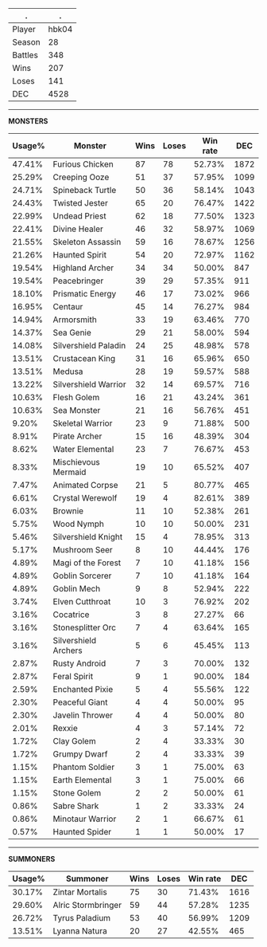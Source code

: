 .|.
|-|-
Player|hbk04
Season|28
Battles|348
Wins|207
Loses|141
DEC|4528

---
**MONSTERS**

Usage%|Monster|Wins|Loses|Win rate|DEC|
-|-|-|-|-|-|
47.41%|Furious Chicken|87|78|52.73%|1872|
25.29%|Creeping Ooze|51|37|57.95%|1099|
24.71%|Spineback Turtle|50|36|58.14%|1043|
24.43%|Twisted Jester|65|20|76.47%|1422|
22.99%|Undead Priest|62|18|77.50%|1323|
22.41%|Divine Healer|46|32|58.97%|1069|
21.55%|Skeleton Assassin|59|16|78.67%|1256|
21.26%|Haunted Spirit|54|20|72.97%|1162|
19.54%|Highland Archer|34|34|50.00%|847|
19.54%|Peacebringer|39|29|57.35%|911|
18.10%|Prismatic Energy|46|17|73.02%|966|
16.95%|Centaur|45|14|76.27%|984|
14.94%|Armorsmith|33|19|63.46%|770|
14.37%|Sea Genie|29|21|58.00%|594|
14.08%|Silvershield Paladin|24|25|48.98%|578|
13.51%|Crustacean King|31|16|65.96%|650|
13.51%|Medusa|28|19|59.57%|588|
13.22%|Silvershield Warrior|32|14|69.57%|716|
10.63%|Flesh Golem|16|21|43.24%|361|
10.63%|Sea Monster|21|16|56.76%|451|
9.20%|Skeletal Warrior|23|9|71.88%|500|
8.91%|Pirate Archer|15|16|48.39%|304|
8.62%|Water Elemental|23|7|76.67%|453|
8.33%|Mischievous Mermaid|19|10|65.52%|407|
7.47%|Animated Corpse|21|5|80.77%|465|
6.61%|Crystal Werewolf|19|4|82.61%|389|
6.03%|Brownie|11|10|52.38%|261|
5.75%|Wood Nymph|10|10|50.00%|231|
5.46%|Silvershield Knight|15|4|78.95%|313|
5.17%|Mushroom Seer|8|10|44.44%|176|
4.89%|Magi of the Forest|7|10|41.18%|156|
4.89%|Goblin Sorcerer|7|10|41.18%|164|
4.89%|Goblin Mech|9|8|52.94%|222|
3.74%|Elven Cutthroat|10|3|76.92%|202|
3.16%|Cocatrice|3|8|27.27%|66|
3.16%|Stonesplitter Orc|7|4|63.64%|165|
3.16%|Silvershield Archers|5|6|45.45%|113|
2.87%|Rusty Android|7|3|70.00%|132|
2.87%|Feral Spirit|9|1|90.00%|184|
2.59%|Enchanted Pixie|5|4|55.56%|122|
2.30%|Peaceful Giant|4|4|50.00%|95|
2.30%|Javelin Thrower|4|4|50.00%|80|
2.01%|Rexxie|4|3|57.14%|72|
1.72%|Clay Golem|2|4|33.33%|30|
1.72%|Grumpy Dwarf|2|4|33.33%|39|
1.15%|Phantom Soldier|3|1|75.00%|63|
1.15%|Earth Elemental|3|1|75.00%|66|
1.15%|Stone Golem|2|2|50.00%|61|
0.86%|Sabre Shark|1|2|33.33%|24|
0.86%|Minotaur Warrior|2|1|66.67%|61|
0.57%|Haunted Spider|1|1|50.00%|17|

---
**SUMMONERS**

Usage%|Summoner|Wins|Loses|Win rate|DEC|
-|-|-|-|-|-|
30.17%|Zintar Mortalis|75|30|71.43%|1616|
29.60%|Alric Stormbringer|59|44|57.28%|1235|
26.72%|Tyrus Paladium|53|40|56.99%|1209|
13.51%|Lyanna Natura|20|27|42.55%|465|
